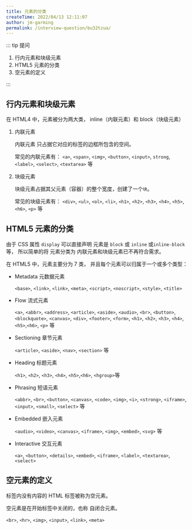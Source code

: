 ```yaml
---
title: 元素的分类
createTime: 2022/04/13 12:11:07
author: jm-garming
permalink: /interview-question/bu32tzua/
---
```


::: tip 提问

1. 行内元素和块级元素
2. HTML5 元素的分类
3. 空元素的定义

:::

## 行内元素和块级元素

在 HTML4 中，元素被分为两大类， inline（内联元素）和 block（块级元素）

1. 内联元素

   内联元素 只占据它对应的标签的边框所包含的空间。

   常见的内联元素有： `<a>`, `<span>`, `<img>`, `<button>`, `<input>`, `strong`, `<label>`,
   `<select>`, `<textarea>` 等

2. 块级元素

   块级元素占据其父元素（容器）的整个宽度，创建了一个`块`。

   常见的块级元素有： `<div>`, `<ul>`, `<ol>`, `<li>`, `<h1>`, `<h2>`, `<h3>`, `<h4>`, `<h5>`,
   `<h6>`, `<p>` 等

## HTML5 元素的分类

由于 CSS 属性 `display` 可以直接声明 元素是 `block` 或 `inline` 或`inline-block` 等，
所以简单的将 元素分类为 内联元素和块级元素已不再符合需求。

在 HTML5 中，元素主要分为 7 类， 并且每个元素可以归属于一个或多个类型：

- Metadata 元数据元素

  `<base>`, `<link>`, `<link>`, `<meta>`, `<script>`, `<noscript>`, `<style>`, `<title>`

- Flow 流式元素

  `<a>`, `<abbr>`, `<address>`, `<article>`, `<aside>`, `<audio>`, `<br>`, `<button>`,
  `<blockquote>`, `<canvas>`, `<div>`, `<footer>`, `<form>`, `<h1>`, `<h2>`, `<h3>`,
  `<h4>`, `<h5>`,`<h6>`, `<p>` 等

- Sectioning 章节元素

  `<article>`, `<aside>`, `<nav>`, `<section>` 等

- Heading 标题元素

  `<h1>`, `<h2>`, `<h3>`, `<h4>`, `<h5>`,`<h6>`, `<hgroup>`等

- Phrasing 短语元素

  `<abbr>`, `<br>`, `<button>`, `<canvas>`, `<code>`, `<img>`, `<i>`, `<strong>`, `<iframe>`,
  `<input>`, `<small>`, `<select>` 等

- Embedded 嵌入元素

  `<audio>`, `<video>`, `<canvas>`, `<iframe>`, `<img>`, `<embed>`, `<svg>` 等

- Interactive 交互元素

  `<a>`, `<button>`, `<details>`, `<embed>`, `<iframe>`, `<label>`, `<textarea>`, `<select>`

## 空元素的定义

标签内没有内容的 HTML 标签被称为空元素。

空元素是在开始标签中关闭的，也称 自闭合元素。

`<br>`, `<hr>`, `<img>`, `<input>`, `<link>`, `<meta>`
